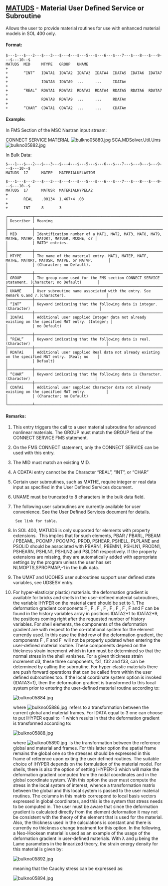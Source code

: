 ## [MATUDS](https://nexus.hexagon.com/documentationcenter/bundle/MSC_Nastran_2022.4/page/Nastran_Combined_Book/qrg/bulkno/TOC.MATUDS.xhtml) - Material User Defined Service or Subroutine

Allows the user to provide material routines for use with enhanced material models in SOL 400 only.

#### Format:

```nastran
$---1---$---2---$---3---$---4---$---5---$---6---$---7---$---8---$---9---$---10--$
MATUDS  MID     MTYPE   GROUP   UNAME                                   +       
+       “INT”   IDATA1  IDATA2  IDATA3  IDATA4  IDATA5  IDATA6  IDATA7  +       
+               IDATA8  IDATA9  ...     ...     IDATAn                  +       
+       “REAL”  RDATA1  RDATA2  RDATA3  RDATA4  RDATA5  RDATA6  RDATA7  +       
+               RDATA8  RDATA9  ...     ...     RDATAn                  +       
+       “CHAR”  CDATA1  CDATA2  ...     ...     CDATAn                          
```

#### Example:

In FMS Section of the MSC Nastran input stream:

CONNECT SERVICE MATERIAL  ![bulkno05880.jpg](https://help-be.hexagonmi.com/bundle/MSC_Nastran_2022.4/page/Nastran_Combined_Book/qrg/bulkno/../../../assets/bulkno05880.jpg?_LANG=enus) SCA.MDSolver.Util.Ums ![bulkno05882.jpg](https://help-be.hexagonmi.com/bundle/MSC_Nastran_2022.4/page/Nastran_Combined_Book/qrg/bulkno/../../../assets/bulkno05882.jpg?_LANG=enus)

In Bulk Data:

```nastran
$---1---$---2---$---3---$---4---$---5---$---6---$---7---$---8---$---9---$---10--$
MATUDS  17      MATEP   MATERIALUELASTOM                                        
```

```nastran
$---1---$---2---$---3---$---4---$---5---$---6---$---7---$---8---$---9---$---10--$
MATUDS  17      MATUSR  MATERIALHYPELA2                                 +       
+       REAL    .00134  1.467+4 .03                                     +       
+       INT     8       3                                                       
```

```text
┌───────────┬──────────────────────────────────────────────────────────────────────────────────────────────────┐
│ Describer │ Meaning                                                                                          │
├───────────┼──────────────────────────────────────────────────────────────────────────────────────────────────┤
│ MID       │ Identification number of a MAT1, MAT2, MAT3, MAT8, MAT9, MATHE, MATHP, MATORT, MATUSR, MCOHE, or │
│           │ MATD* entries.                                                                                   │
├───────────┼──────────────────────────────────────────────────────────────────────────────────────────────────┤
│ MTYPE     │ The name of the material entry. MAT1, MATEP, MATF, MATHE, MATORT, MATUSR, MATVE, or MATVP.       │
│           │ (Character; no Default).                                                                         │
├───────────┼──────────────────────────────────────────────────────────────────────────────────────────────────┤
│ GROUP     │ The group name used for the FMS section CONNECT SERVICE statement. (Character; no Default)       │
├───────────┼──────────────────────────────────────────────────────────────────────────────────────────────────┤
│ UNAME     │ User subroutine name associated with the entry. See Remark 6.and 7.(Character).                  │
├───────────┼──────────────────────────────────────────────────────────────────────────────────────────────────┤
│ “INT”     │ Keyword indicating that the following data is integer. (Character)                               │
├───────────┼──────────────────────────────────────────────────────────────────────────────────────────────────┤
│ IDATAi    │ Additional user supplied Integer data not already existing on the specified MAT entry. (Integer; │
│           │ no Default)                                                                                      │
├───────────┼──────────────────────────────────────────────────────────────────────────────────────────────────┤
│ “REAL”    │ Keyword indicating that the following data is real. (Character)                                  │
├───────────┼──────────────────────────────────────────────────────────────────────────────────────────────────┤
│ RDATAi    │ Additional user supplied Real data not already existing on the specified MAT entry. (Real; no    │
│           │ Default)                                                                                         │
├───────────┼──────────────────────────────────────────────────────────────────────────────────────────────────┤
│ “CHAR”    │ Keyword indicating that the following data is Character. (Character)                             │
├───────────┼──────────────────────────────────────────────────────────────────────────────────────────────────┤
│ CDATAi    │ Additional user supplied Character data not already existing on the specified MAT entry.         │
│           │ (Character; no Default)                                                                          │
└───────────┴──────────────────────────────────────────────────────────────────────────────────────────────────┘
```

#### Remarks:

1. This entry triggers the call to a user material subroutine for advanced nonlinear materials. The GROUP must match the GROUP field of the CONNECT SERVICE FMS statement.
2. On the FMS CONNECT statement, only the CONNECT SERVICE can be used with this entry.
3. The MID must match an existing MID.
4. A CDATAi entry cannot be the Character “REAL”, “INT”, or “CHAR”
5. Certain user subroutines, such as MATHE, require integer or real data input as specified in the User Defined Services document.
6. UNAME must be truncated to 8 characters in the bulk data field.
7. The following user subroutines are currently available for user convenience. See the User Defined Services document for details.

        See link for table.

8. In SOL 400, MATUDS is only supported for elements with property extensions.  This implies that for such elements, PBAR / PBARL, PBEAM / PBEAML, PCOMP / PCOMPG, PROD, PSHEAR, PSHELL, PLPLANE and PSOLID should be associated with PBARN1, PBEMN1, PSHLN1, PRODN1, PSHEARN, PSHLN1, PSHLN2 and PSLDN1 respectively. If the property extensions are missing, they are automatically added with appropriate settings by the program unless the user has set NLMOPTS,SPROPMAP,-1 in the bulk data.
9. The UMAT and UCOHES user subroutines support user defined state variables, see UDSESV entry.
10. For hyper-elastic(or plastic) materials. the deformation gradient is available for bricks and shells in the user-defined material subroutines, the variable IHYPER on the material card should be set to 1. The deformation gradient components F , F , F , F , F , F , F , F  and F can be found in the history variables array in positions IDATA2+1 to IDATA2+9, the positions coming right after the requested number of history variables. For shell elements, the components of the deformation gradient are with respect to the co-rotational system for the element currently used. In this case the third row of the deformation gradient, the components F , F  and F  will not be properly updated when entering the user-defined material routine. These components depend on the thickness strain increment which in turn must be determined so that the normal stress in the shell vanishes. For a given thickness strain increment d3, these three components, f31, f32 and f33, can be determined by calling the subroutine. For hyper-elastic materials there are push forward operations that can be called from within the user defined subroutines too. If the local coordinate system option is invoked (IDATA3=1), then the deformation gradient is transformed to this local system prior to entering the user-defined material routine according to:

     ![bulkno05884.jpg](https://help-be.hexagonmi.com/bundle/MSC_Nastran_2022.4/page/Nastran_Combined_Book/qrg/bulkno/../../../assets/bulkno05884.jpg?_LANG=enus)  

     where  ![bulkno05886.jpg](https://help-be.hexagonmi.com/bundle/MSC_Nastran_2022.4/page/Nastran_Combined_Book/qrg/bulkno/../../../assets/bulkno05886.jpg?_LANG=enus)  refers to a transformation between the current global and material frames. For IDATA equal to 3 one can choose to put IHYPER equal to -1 which results in that the deformation gradient is transformed according to:

     ![bulkno05888.jpg](https://help-be.hexagonmi.com/bundle/MSC_Nastran_2022.4/page/Nastran_Combined_Book/qrg/bulkno/../../../assets/bulkno05888.jpg?_LANG=enus)  

     where  ![bulkno05890.jpg](https://help-be.hexagonmi.com/bundle/MSC_Nastran_2022.4/page/Nastran_Combined_Book/qrg/bulkno/../../../assets/bulkno05890.jpg?_LANG=enus)  is the transformation between the reference global and material and frames. For this latter option the spatial frame remains the global one so the stresses should be expressed in this frame of reference upon exiting the user defined routines. The suitable choice of IHYPER depends on the formulation of the material model. For shells, there is also the option of setting IHYPER=3 which will make the deformation gradient computed from the nodal coordinates and in the global coordinate system. With this option the user must compute the stress in the local system of interest, whence a transformation matrix between the global and this local system is passed to the user material routines. The columns in this matrix correspond to local basis vectors expressed in global coordinates, and this is the system that stress needs to be computed in. The user must be aware that since the deformation gradient is calculated directly from the element deformation it may not be consistent with the theory of the element that is used for the material. Also, the thickness used in the calculations is constant and there is currently no thickness change treatment for this option. In the following, a Neo-Hookean material is used as an example of the usage of the deformation gradient in user-defined materials. With λ and μ being the Lame parameters in the linearized theory, the strain energy density for this material is given by:

     ![bulkno05892.jpg](https://help-be.hexagonmi.com/bundle/MSC_Nastran_2022.4/page/Nastran_Combined_Book/qrg/bulkno/../../../assets/bulkno05892.jpg?_LANG=enus)  

     meaning that the Cauchy stress can be expressed as:

     ![bulkno05894.jpg](https://help-be.hexagonmi.com/bundle/MSC_Nastran_2022.4/page/Nastran_Combined_Book/qrg/bulkno/../../../assets/bulkno05894.jpg?_LANG=enus)  
